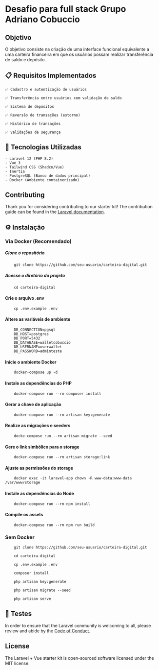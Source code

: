 # Desafio para full stack Grupo Adriano Cobuccio

## Objetivo

O objetivo consiste na criação de uma interface funcional equivalente a uma carteira financeira em
que os usuários possam realizar transferência de saldo e depósito.


## 📋 Requisitos Implementados

    ✅ Cadastro e autenticação de usuários

    ✅ Transferência entre usuários com validação de saldo

    ✅ Sistema de depósitos

    ✅ Reversão de transações (estorno)

    ✅ Histórico de transações

    ✅ Validações de segurança

## 🚀 Tecnologias Utilizadas
    - Laravel 12 (PHP 8.2)
    - Vue 3
    - Tailwind CSS (Shadcn/Vue)
    - Inertia
    - PostgreSQL (Banco de dados principal)
    - Docker (Ambiente containerizado)

## Contributing

Thank you for considering contributing to our starter kit! The contribution guide can be found in the [Laravel documentation](https://laravel.com/docs/contributions).

## ⚙️ Instalação
### Via Docker (Recomendado)

##### Clone o repositório
````
    git clone https://github.com/seu-usuario/carteira-digital.git
````
##### Acesse o diretório do projeto
````
    cd carteira-digital
````

#### Crie o arquivo .env
````
    cp .env.example .env
````

#### Altere as variáveis de ambiente
````
    DB_CONNECTION=pgsql
    DB_HOST=postgres
    DB_PORT=5432
    DB_DATABASE=walletcobuccio
    DB_USERNAME=userwallet
    DB_PASSWORD=adminteste
````
#### Inicie o ambiente Docker
````
    docker-compose up -d
````
#### Instale as dependências do PHP
````
    docker-compose run --rm composer install
````

#### Gerar a chave de aplicação
````
    docker-compose run --rm artisan key:generate
````
#### Realize as migrações e seeders
````
    docke-compose run --rm artisan migrate --seed
````
#### Gere o link simbólico para o storage
````
    docker-compose run --rm artisan storage:link
````
#### Ajuste as permissões do storage
````
    docker exec -it laravel-app chown -R www-data:www-data /var/www/storage
````
#### Instale as dependências do Node
````
    docker-compose run --rm npm install
````
#### Compile os assets
````
    docker-compose run --rm npm run build
````
### Sem Docker
````
    git clone https://github.com/seu-usuario/carteira-digital.git
````
````
    cd carteira-digital
````
````
    cp .env.example .env
````
````
    composer install
````
````
    php artisan key:generate
````
````
    php artisan migrate --seed
````
````
    php artisan serve
````

## 🧪 Testes


In order to ensure that the Laravel community is welcoming to all, please review and abide by the [Code of Conduct](https://laravel.com/docs/contributions#code-of-conduct).

## License

The Laravel + Vue starter kit is open-sourced software licensed under the MIT license.
